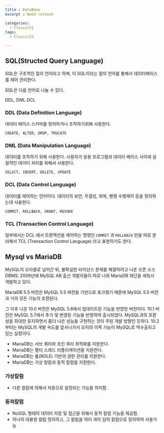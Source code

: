 ```yaml
---
title : DataBase
excerpt : Need retouch

categories:
  - ClassicCS
tags:
  - ClassicCS

---
```


## SQL(Structed Query Language)

SQL은 구조적인 질의 언어라고 하며, 이 SQL이라는 질의 언어를 통해서 데이터베이스를 제어 관리한다.

SQL은 다음 언어로 나눌 수 있다.

DDL, DML DCL

### DDL (Data Definition Language)

데이터 베이스 스키마를 정의하거나 조작하기위해 사용한다.

```
CREATE, ALTER, DROP, TRUCATE
```

### DML (Data Manipulation Language)

데이터를 조작하기 위해 사용한다. 사용자가 응용 프로그램과 데이터 베이스 사이에 실질적인 데이터 처리를 위해서 사용한다.

```
SELECT, INSERT, DELETE, UPDATE
```

### DCL (Data Control Language)

데이터를 제어하는 언어이다. 데이터의 보안, 무결성, 회복, 병행 수행제어 등을 정의하는데 사용한다.

```
COMMIT, ROLLBACK, GRANT, REVOKE
```

### TCL (Transaction Control Language)

일부에서는 DCL 에서 트랜잭션을 제어하는 명령인 `COMMIT` 과 `ROLLBACK` 만을 따로 분리해서 TCL (Transaction Control Language) 라고 표현하기도 한다.


## Mysql vs MariaDB

MySQL이 오라클로 넘어간 뒤, 불확실한 라이선스 문제를 해결하려고 나온 오픈 소스 DBMS. 2009년에 MySQL AB 출신 개발자들이 따로 나와 MariaDB 재단을 세워서 개발하고 있다. 

MariaDB 5.5 버전은 MySQL 5.5 버전을 기반으로 포크했기 때문에 MySQL 5.5 버전과 거의 모든 기능이 호환된다. 

그 이후 나온 10.0 버전은 MySQL 5.6에서 업데이트된 기능을 반영한 버전이다. 10.1 버전은 MySQL 5.7에서 추가 및 변경된 기능을 반영하여 출시되었다. MySQL과의 호환성을 최대한 유지하면서 좀더 나은 성능을 구현하는 것이 주된 개발 방향인 듯하다. 10.2부터는 MySQL의 개발 속도를 앞서나가서 오히려 이쪽 기능이 MySQL로 역수출되고 있는 실정이다.

* MariaDB는 서브 쿼리와 조인 쿼리 최적화를 지원한다.
* MariaDB는 멀티 스레드 리플리케이션을 지원한다.
* MariaDB는 롤(ROLE) 기반의 권한 관리를 지원한다.
* MariaDB는 가상 칼럼과 동적 칼럼을 지원한다.

### 가상칼럼

* 다른 컬럼에 의해서 자동으로 설정되는 기능을 의미함.

### 동적칼럼

* NoSQL 형태의 데이터 저장 및 접근을 위해서 동적 칼럼 기능을 제공함.
* 하나의 대용량 컬럼 정의하고, 그 칼럼을 여러 개의 임의 칼럼으로 정의하여 사용가능


